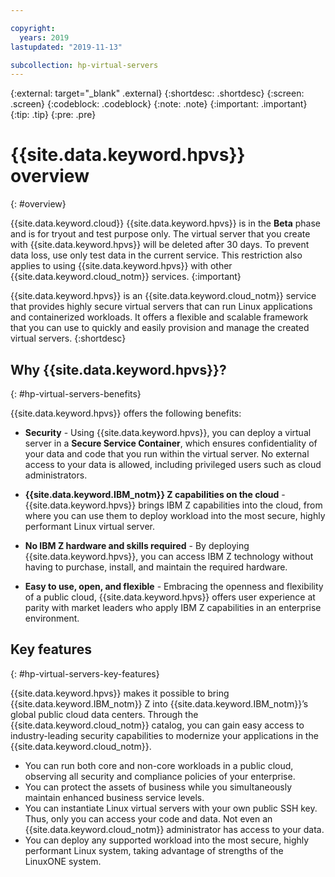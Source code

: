 ```yaml
---

copyright:
  years: 2019
lastupdated: "2019-11-13"

subcollection: hp-virtual-servers
---
```


{:external: target="_blank" .external}
{:shortdesc: .shortdesc}
{:screen: .screen}
{:codeblock: .codeblock}
{:note: .note}
{:important: .important}
{:tip: .tip}
{:pre: .pre}

# {{site.data.keyword.hpvs}} overview
{: #overview}

{{site.data.keyword.cloud}} {{site.data.keyword.hpvs}} is in the **Beta** phase and is for tryout and test purpose only. The virtual server that you create with {{site.data.keyword.hpvs}} will be deleted after 30 days. To prevent data loss, use only test data in the current service. This restriction also applies to using {{site.data.keyword.hpvs}} with other {{site.data.keyword.cloud_notm}} services.
{:important}

{{site.data.keyword.hpvs}} is an {{site.data.keyword.cloud_notm}} service that provides highly secure virtual servers that can run Linux applications and containerized workloads. It offers a flexible and scalable framework that you can use to quickly and easily provision and manage the created virtual servers.
{:shortdesc}


## Why {{site.data.keyword.hpvs}}?  
{: #hp-virtual-servers-benefits}

{{site.data.keyword.hpvs}} offers the following benefits:

- **Security** -
  Using {{site.data.keyword.hpvs}}, you can deploy a virtual server in a **Secure Service Container**, which ensures confidentiality of your data and code that you run within the virtual server. No external access to your data is allowed, including privileged users such as cloud administrators.

- **{{site.data.keyword.IBM_notm}} Z capabilities on the cloud** -
  {{site.data.keyword.hpvs}} brings IBM Z capabilities into the cloud, from where you can use them to deploy workload into the most secure, highly performant Linux virtual server.

- **No IBM Z hardware and skills required** -
  By deploying {{site.data.keyword.hpvs}}, you can access IBM Z technology without having to purchase, install, and maintain the required hardware.

- **Easy to use, open, and flexible** -
  Embracing the openness and flexibility of a public cloud, {{site.data.keyword.hpvs}} offers user experience at parity with market leaders who apply IBM Z capabilities in an enterprise environment.


## Key features
{: #hp-virtual-servers-key-features}

{{site.data.keyword.hpvs}} makes it possible to bring {{site.data.keyword.IBM_notm}} Z into {{site.data.keyword.IBM_notm}}’s global public cloud data centers. Through the {{site.data.keyword.cloud_notm}} catalog, you can gain easy access to industry-leading security capabilities to modernize your applications in the {{site.data.keyword.cloud_notm}}.

- You can run both core and non-core workloads in a public cloud, observing all security and compliance policies of your enterprise.
- You can protect the assets of business while you simultaneously maintain enhanced business service levels.
- You can instantiate Linux virtual servers with your own public SSH key. Thus, only you can access your code and data. Not even an {{site.data.keyword.cloud_notm}} administrator has access to your data.
- You can deploy any supported workload into the most secure, highly performant Linux system, taking advantage of strengths of the LinuxONE system.
